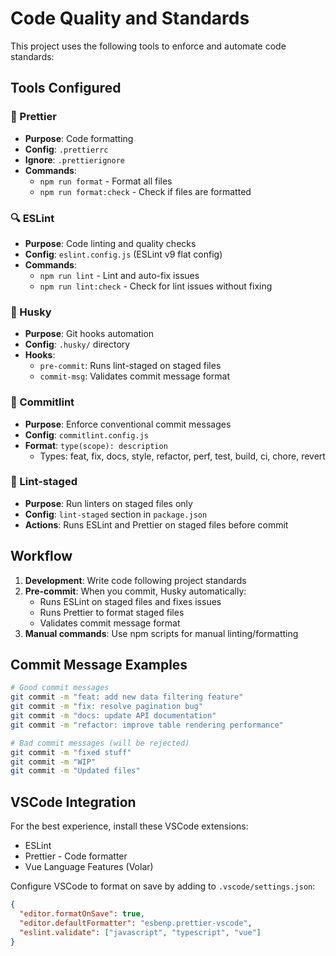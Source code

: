 # Code Quality and Standards

This project uses the following tools to enforce and automate code standards:

## Tools Configured

### 🎨 Prettier

- **Purpose**: Code formatting
- **Config**: `.prettierrc`
- **Ignore**: `.prettierignore`
- **Commands**:
  - `npm run format` - Format all files
  - `npm run format:check` - Check if files are formatted

### 🔍 ESLint

- **Purpose**: Code linting and quality checks
- **Config**: `eslint.config.js` (ESLint v9 flat config)
- **Commands**:
  - `npm run lint` - Lint and auto-fix issues
  - `npm run lint:check` - Check for lint issues without fixing

### 🐺 Husky

- **Purpose**: Git hooks automation
- **Config**: `.husky/` directory
- **Hooks**:
  - `pre-commit`: Runs lint-staged on staged files
  - `commit-msg`: Validates commit message format

### 📝 Commitlint

- **Purpose**: Enforce conventional commit messages
- **Config**: `commitlint.config.js`
- **Format**: `type(scope): description`
  - Types: feat, fix, docs, style, refactor, perf, test, build, ci, chore, revert

### 🎯 Lint-staged

- **Purpose**: Run linters on staged files only
- **Config**: `lint-staged` section in `package.json`
- **Actions**: Runs ESLint and Prettier on staged files before commit

## Workflow

1. **Development**: Write code following project standards
2. **Pre-commit**: When you commit, Husky automatically:
   - Runs ESLint on staged files and fixes issues
   - Runs Prettier to format staged files
   - Validates commit message format
3. **Manual commands**: Use npm scripts for manual linting/formatting

## Commit Message Examples

```bash
# Good commit messages
git commit -m "feat: add new data filtering feature"
git commit -m "fix: resolve pagination bug"
git commit -m "docs: update API documentation"
git commit -m "refactor: improve table rendering performance"

# Bad commit messages (will be rejected)
git commit -m "fixed stuff"
git commit -m "WIP"
git commit -m "Updated files"
```

## VSCode Integration

For the best experience, install these VSCode extensions:

- ESLint
- Prettier - Code formatter
- Vue Language Features (Volar)

Configure VSCode to format on save by adding to `.vscode/settings.json`:

```json
{
  "editor.formatOnSave": true,
  "editor.defaultFormatter": "esbenp.prettier-vscode",
  "eslint.validate": ["javascript", "typescript", "vue"]
}
```
